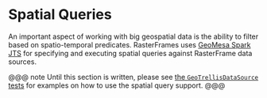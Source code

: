 # Spatial Queries

An important aspect of working with big geospatial data is the ability to filter based on spatio-temporal predicates. RasterFrames uses [GeoMesa Spark JTS](http://www.geomesa.org/documentation/current/user/spark/spark_jts.html) for specifying and executing spatial queries against RasterFrame data sources.

@@@ note
Until this section is written, please see [the `GeoTrellisDataSource` tests](https://github.com/s22s/raster-frames/blob/develop/datasource/src/test/scala/astraea/spark/rasterframes/datasource/geotrellis/GeoTrellisDataSourceSpec.scala) for examples on how to use the spatial query support.
@@@
